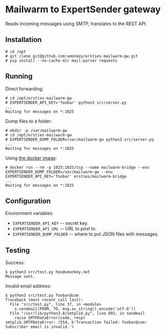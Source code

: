 # Mailwarm to ExpertSender gateway

Reads incoming messages using SMTP, translates to the REST API.


## Installation

```
# cd /opt
# git clone git@github.com:umonkey/ersties-mailwarm-gw.git
# pip install --no-cache-dir mail-parser requests
```


## Running

Direct forwarding:

```
# cd /opt/ersties-mailwarm-gw
# EXPERTSENDER_API_KEY='foobar' python3 src/server.py
...
Waiting for messages on *:1025
```

Dump files to a folder:

```
# mkdir -p /var/mailwarm-gw
# cd /opt/ersties-mailwarm-gw
# EXPERTSENDER_DUMP_FOLDER=/var/mailwarm-gw python3 src/server.py
...
Waiting for messages on *:1025
```

Using [the docker image](https://hub.docker.com/repository/docker/ersties/mailwarm-bridge):

```
# docker run --rm -p 1025:1025/tcp --name mailwarm-bridge --env EXPERTSENDER_DUMP_FOLDER=/var/mailwarm-gw --env EXPERTSENDER_API_KEY='foobar' ersties/mailwarm-bridge
...
Waiting for messages on *:1025
```


## Configuration

Environment variables:

- `EXPERTSENDER_API_KEY` -- secret key.
- `EXPERTSENDER_API_URL` -- URL to post to.
- `EXPERTSENDER_DUMP_FOLDER` -- where to put JSON files with messages.


## Testing

Success:

```
$ python3 src/test.py hex@umonkey.net
Message sent.
```

Invalid email address:

```
$ python3 src/test.py foobar@com
Traceback (most recent call last):
  File "src/test.py", line 37, in <module>
    s.sendmail(FROM, TO, msg.as_string().encode('utf-8'))
  File "/usr/lib/python3.8/smtplib.py", line 892, in sendmail
    raise SMTPDataError(code, resp)
smtplib.SMTPDataError: (554, b'Transaction failed: foobar@com: Subscriber email is invalid.')
```
